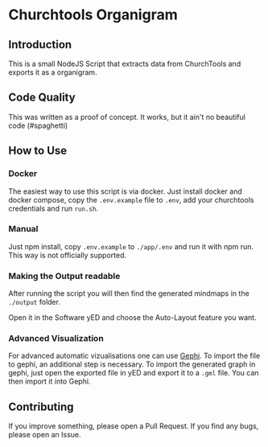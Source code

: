 # Churchtools Organigram
## Introduction
This is a small NodeJS Script that extracts data from ChurchTools and exports it as a organigram.

## Code Quality
This was written as a proof of concept.
It works, but it ain't no beautiful code (#spaghetti)

## How to Use
### Docker
The easiest way to use this script is via docker.
Just install docker and docker compose, copy the `.env.example` file to `.env`, add your churchtools credentials and run `run.sh`.

### Manual
Just npm install, copy `.env.example` to `./app/.env` and run it with npm run.
This way is not officially supported.

### Making the Output readable
After running the script you will then find the generated mindmaps in the `./output` folder.

Open it in the Software yED and choose the Auto-Layout feature you want.

### Advanced Visualization
For advanced automatic vizualisations one can use [Gephi](https://gephi.org/).
To import the file to gephi, an additional step is necessary.
To import the generated graph in gephi, just open the exported file in yED and export it to a `.gml` file.
You can then import it into Gephi.

## Contributing
If you improve something, please open a Pull Request.
If you find any bugs, please open an Issue.
